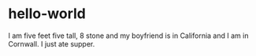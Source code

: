 # hello-world

I am five feet five tall, 8 stone and my boyfriend is in California and I am in Cornwall. I just ate supper. 
